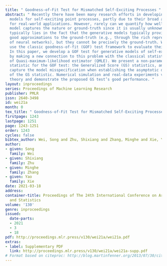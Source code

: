 ```yaml
---
title: " Goodness-of-Fit Test for Mismatched Self-Exciting Processes "
abstract: " Recently there have been many research efforts in developing generative
  models for self-exciting point processes, partly due to their broad applicability
  for real-world applications. However, rarely can we quantify how well the generative
  model captures the nature or ground-truth since it is usually unknown. The challenge
  typically lies in the fact that the generative models typically provide, at most,
  good approximations to the ground-truth (e.g., through the rich representative power
  of neural networks), but they cannot be precisely the ground-truth. We thus cannot
  use the classic goodness-of-fit (GOF) test framework to evaluate their performance.
  In this paper, we develop a GOF test for generative models of self-exciting processes
  by making a new connection to this problem with the classical statistical theory
  of Quasi-maximum-likelihood estimator (QMLE). We present a non-parametric self-normalizing
  statistic for the GOF test: the Generalized Score (GS) statistics, and explicitly
  capture the model misspecification when establishing the asymptotic distribution
  of the GS statistic. Numerical simulation and real-data experiments validate our
  theory and demonstrate the proposed GS test’s good performance. "
layout: inproceedings
series: Proceedings of Machine Learning Research
publisher: PMLR
issn: 2640-3498
id: wei21a
month: 0
tex_title: " Goodness-of-Fit Test for Mismatched Self-Exciting Processes "
firstpage: 1243
lastpage: 1251
page: 1243-1251
order: 1243
cycles: false
bibtex_author: Wei, Song and Zhu, Shixiang and Zhang, Minghe and Xie, Yao
author:
- given: Song
  family: Wei
- given: Shixiang
  family: Zhu
- given: Minghe
  family: Zhang
- given: Yao
  family: Xie
date: 2021-03-18
address: 
container-title: Proceedings of The 24th International Conference on Artificial Intelligence
  and Statistics
volume: '130'
genre: inproceedings
issued:
  date-parts:
  - 2021
  - 3
  - 18
pdf: http://proceedings.mlr.press/v130/wei21a/wei21a.pdf
extras:
- label: Supplementary PDF
  link: http://proceedings.mlr.press/v130/wei21a/wei21a-supp.pdf
# Format based on citeproc: http://blog.martinfenner.org/2013/07/30/citeproc-yaml-for-bibliographies/
---
```

